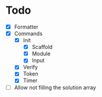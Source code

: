 # Todo

- [x] Formatter
- [x] Commands
  - [x] Init
    - [x] Scaffold
    - [x] Module
    - [x] Input
  - [x] Verify
  - [x] Token
  - [x] Timer
- [ ] Allow not filling the solution array
